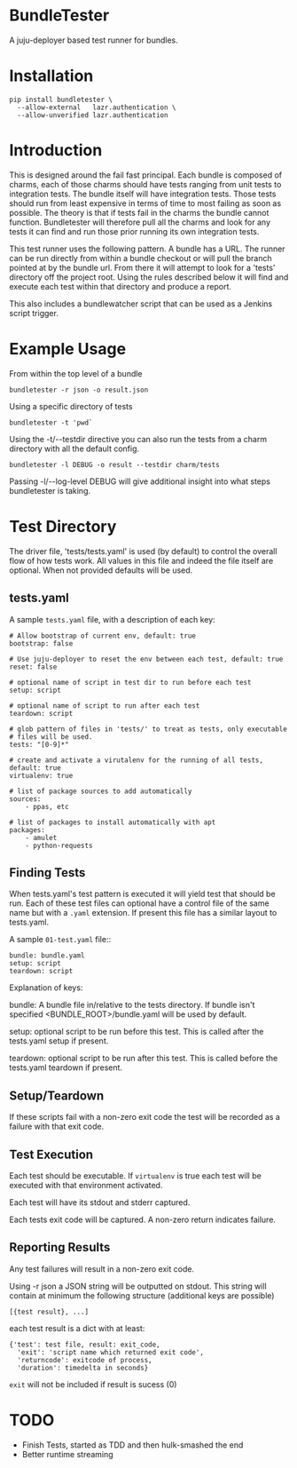 BundleTester
============

A juju-deployer based test runner for bundles.

Installation
============

    pip install bundletester \
      --allow-external   lazr.authentication \
      --allow-unverified lazr.authentication

Introduction
============

This is designed around the fail fast principal. Each bundle is composed of
charms, each of those charms should have tests ranging from unit tests to
integration tests. The bundle itself will have integration tests. Those tests
should run from least expensive in terms of time to most failing as soon as
possible. The theory is that if tests fail in the charms the bundle cannot
function. Bundletester will therefore pull all the charms and look for any
tests it can find and run those prior running its own integration tests.

This test runner uses the following pattern. A bundle has a URL. The runner can
be run directly from within a bundle checkout or will pull the branch pointed
at by the bundle url. From there it will attempt to look for a 'tests'
directory off the project root. Using the rules described below it will find
and execute each test within that directory and produce a report.

This also includes a bundlewatcher script that can be used as a Jenkins script
trigger.

Example Usage
=============

From within the top level of a bundle

    bundletester -r json -o result.json

Using a specific directory of tests

    bundletester -t 'pwd`

Using the -t/--testdir directive you can also run the tests from a charm
directory with all the default config.

    bundletester -l DEBUG -o result --testdir charm/tests

Passing -l/--log-level DEBUG will give additional insight into what steps
bundletester is taking.

Test Directory
==============

The driver file, 'tests/tests.yaml' is used (by default) to control the overall
flow of how tests work. All values in this file and indeed the file itself are
optional. When not provided defaults will be used.

tests.yaml
----------

A sample `tests.yaml` file, with a description of each key:

```
# Allow bootstrap of current env, default: true
bootstrap: false

# Use juju-deployer to reset the env between each test, default: true
reset: false

# optional name of script in test dir to run before each test
setup: script

# optional name of script to run after each test
teardown: script

# glob pattern of files in 'tests/' to treat as tests, only executable
# files will be used.
tests: "[0-9]*"

# create and activate a virutalenv for the running of all tests, default: true
virtualenv: true

# list of package sources to add automatically 
sources:
    - ppas, etc

# list of packages to install automatically with apt
packages:
    - amulet
    - python-requests
```









Finding Tests
-------------

When tests.yaml's test pattern is executed it will yield test that should be run. Each
of these test files can optional have a control file of the same name but with a `.yaml`
extension. If present this file has a similar layout to tests.yaml. 

A sample `01-test.yaml` file::

    bundle: bundle.yaml
    setup: script
    teardown: script

Explanation of keys:

bundle: A bundle file in/relative to the tests directory. If bundle isn't
specified <BUNDLE_ROOT>/bundle.yaml will be used by default.

setup: optional script to be run before this test. This is called after the
tests.yaml setup if present.

teardown: optional script to be run after this test. This is called before the
tests.yaml teardown if present.

Setup/Teardown
--------------

If these scripts fail with a non-zero exit code the test will be recorded as a
failure with that exit code.

Test Execution
--------------

Each test should be executable. If `virtualenv` is true each test will be
executed with that environment activated. 

Each test will have its stdout and stderr captured.

Each tests exit code will be captured. A non-zero return indicates failure.

Reporting Results
-----------------

Any test failures will result in a non-zero exit code. 

Using -r json a JSON string will be outputted on stdout. This string will
contain at minimum the following structure (additional keys are possible)

    [{test result}, ...]

each test result is a dict with at least:

    {'test': test file, result: exit_code, 
      'exit': 'script name which returned exit code',
      'returncode': exitcode of process, 
      'duration': timedelta in seconds}

`exit` will not be included if result is sucess (0)


TODO
====
- Finish Tests, started as TDD and then hulk-smashed the end
- Better runtime streaming
